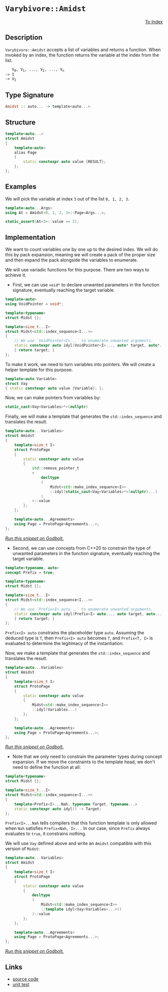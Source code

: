 <!-- Copyright 2024 Feng Mofan
SPDX-License-Identifier: Apache-2.0 -->

# `Varybivore::Amidst`

<p style='text-align: right;'><a href="../../../facilities/metafunctions.md#varybivore-amidst">To Index</a></p>

## Description

`Varybivore::Amidst` accepts a list of variables and returns a function. When invoked by an index, the function returns the variable at the index from the list.

<pre><code>   V<sub>0</sub>, V<sub>1</sub>, ..., V<sub>I</sub>, ..., V<sub>n</sub>
-> I
-> V<sub>I</sub></code></pre>

## Type Signature

```Haskell
Amidst :: auto... -> template<auto...>
```

## Structure

```C++
template<auto...>
struct Amidst
{
    template<auto>
    alias Page
    {
        static constexpr auto value {RESULT};
    };
};
```

## Examples

We will pick the variable at index `3` out of the list `0, 1, 2, 3`.

```C++
template<auto...Args>
using At = Amidst<0, 1, 2, 3>::Page<Args...>;

static_assert(At<3>::value == 3);
```

## Implementation

We want to count variables one by one up to the desired index.
We will do this by pack expansion, meaning we will create a pack of the proper size and then expand the pack alongside the variables to enumerate.

We will use variadic functions for this purpose.
There are two ways to achieve it.

- First, we can use `void*` to declare unwanted parameters in the function signature, eventually reaching the target variable.

```C++
template<auto>
using VoidPointer = void*;

template<typename>
struct Midst {};

template<size_t...I>
struct Midst<std::index_sequence<I...>>
{
    // We use `VoidPointer<I>...` to enumerate unwanted arguments.
    static constexpr auto idyl(VoidPointer<I>..., auto* target, auto*...)
    { return target; }
};
```

To make it work, we need to turn variables into pointers. We will create a helper template for this purpose.

```C++
template<auto Variable>
struct Vay
{ static constexpr auto value {Variable}; };
```

Now, we can make pointers from variables by:

```C++
static_cast<Vay<Variables>*>(nullptr)
```

Finally, we will make a template that generates the `std::index_sequence` and translates the result.

```C++
template<auto...Variables>
struct Amidst
{
    template<size_t I>
    struct ProtoPage
    {
        static constexpr auto value 
        {
            std::remove_pointer_t
            <
                decltype
                (
                    Midst<std::make_index_sequence<I>>
                    ::idyl(static_cast<Vay<Variables>*>(nullptr)...)
                )
            >::value
        };
    };

    template<auto...Agreements>
    using Page = ProtoPage<Agreements...>;
};
```

[*Run this snippet on Godbolt.*](https://godbolt.org/#z:OYLghAFBqd5QCxAYwPYBMCmBRdBLAF1QCcAaPECAMzwBtMA7AQwFtMQByARg9KtQYEAysib0QXACx8BBAKoBnTAAUAHpwAMvAFYTStJg1DIApACYAQuYukl9ZATwDKjdAGFUtAK4sGISQAcpK4AMngMmAByPgBGmMQgAMzSAA6oCoRODB7evv5BaRmOAmER0SxxCcm2mPbFDEIETMQEOT5%2BgTV1WY3NBKVRsfFJ0gpNLW15nWN9A%2BWVIwCUtqhexMjsHOaJ4cjeWADUJoluXo60hACex9gmGgCC27v7mEcnyGPoWFQ3d48PBEwLBSBkBxzcTDOqF%2BDy8GSMBwAaqg8OhlCjBPE3gARA4ANxR6AAVMcrA8/oDgaDMOCCJcUoxWDTErcHmNiF4HAcALKosZHADsVgF2NJfwpQJBTDBJwyAC9MAB9AgAOjVAEkYfd2ZyCDy%2BQRwZ8QCBwlhVIqlABHLyMDbg9VqlW/FnioV/A6eg4zRzIA5oBhjTCqFLEA6QogHVGXWgQZGo9HhQHEB03J2kcNQokHcbATAEDMR1BEp2LD1ekxCg7EfNrBg55p5w2JCyC0XkkVi8kAyXU8FFpFanVc7kCVBEBjXDutn14P0BoMhsMDvFiW2CiyIyuilttrv/e6UqUyiFQp2I5p4JgxegKIcEDlc%2B4sA1usn3L053vS5lueVKvVNVdB5P2HPVlGIcdUGUJg83LT1K3fT9QKaX1/QERdQ0zSNV28V54OQxCCOQr1jRAGsWFQPElTSJN4mVYiSLeNxGKYr0sD2OkGVYtiDggHjeK9Xl0DGI0CHQE0WCYABrJUzWDS1MBtO1fyA25gI/QTeJNaNY1nZBFVEUSTlHBgoMncEL2IK8b0wO8WRJFkIAYLxaFoFIH0WUsBKYssQK0m4TVw20eO3fdPzCltxX8z0jz7E4iyde5gBrIFGAIezWU0z04XCYADhgvMcQKyCiEK39ktSthBAUJ0XXfSKGoeAB6Ik2vajrmr%2BVq2oAFWwIRevarqWo6saiRGg8ngYPYvEOcEAw2DzMuiw9vxPRK1XuYhgBW2F4Xyw9iufV8Tg0DMuAzMwM0SQKQHK8Ftt2urXSi7ttVQudFSYBQlBaCBD3BW6WSCtd8MSHdcUSMs3vuDhlloTgAFZeD8DgtFIVBOBYyxrG9VZ1nwsxEh4UgCE0eHlmkkAkbMFUADYkYATjMMxaa4RJEiZyR6cuxGOEkXgWAkDRzrRjGsY4XgFBAc7yfR%2BHSDgWAYEQEBVgIFIznISg0GBOh4kiJlOFUAJ6YAWnpyQDmAZA/SkFUzF4TB8CIayJMu/hBBEMR2CkGRBEUFR1AV0hdEugB3YgmBSTgeAR5HUYpzHOAAeTOLW9VQKgDlNi2rZtu2Dgdsw%2BI8fX6DDbYuEWXh5a0ZYICQPWUgNsgKAgFu25AYApGumhaGTGWIBiZOYnCZpLjj3hx%2BYYhLlTmJtEwBxp9IPXqoIVOGFoKfQ6wGIvGACE3Jl7heCwKSjHEfe8BrBw8Gos%2BMeDFezk2Um6P5jGLhiaP548FgZOD48DC3PqQaixAYjpEwNiIEhhgAXCMBTZYVADC7URHgTAEdU4MjRqTL2whRDiH9oQoOahk7h30AglA1hrD6DwDEGWkBlioA8lkM%2B5tPjHGxKYXGlgzAS0ge7Oy8Blh2BXvUFwDB3CeHaHoUI4RBgVGGJdQomQBCTD8Go9IGiGBzCGAkS6EiH4CF6BMOReRjG1EkT0cY/QlHzFUbYexWi9AzBaAYlRRjxEEw2BIBOHAUakHFrwSWuczaW2trbe2khHZ8VwIQEgRxiY1zrig5YCBMBMCwAkCAVN/CJBVEzRIApJAaEkGYHmoskb0yZvoTggtSDCxJgzLg9MAhMwCO0pGkguDM0SPTEJydJbS1lmTFBStVZN3VhnbWHcu6VyNmwTgzQWB4gFObJg/oDAIi4EzFUXAVQv1diQVEehCE%2BxIdIMhSgKGh10NdKOMdp6BOCaElOHB06azOAcbO4ZiDrM2dsvYCDi4HKORoMuqAK5Ym2GYWuEyFaN2bjC1ulcdadzRd3NZGzzagqMPsrg50B5D0oKPUOs9J5rypfPRey9V7gI3ulbeu9k4HyPifWgZ9SaXwQTfDG%2BB76OCfsnV%2ByB35ry/snX%2B/9LiAM2BjEBYDSaQOgUoOBV9EF5UmWg2CChMHYNwYwNelziF%2BxubIchIcMaPOocgvhVhLAMKYWIzG7CMKcC4eJHhjrrCCLCcI1EoiWFdFsc4CArg3GXUUWUQxeh1H1GjaQRNWQvELGsd0MxrjLHaLDaYho9j03OI8a0XN7ii2OPjTXFYax/E1v5u8kZnAAVAq2TssF%2BzDnHISacquqTEX10pqQLJOThj5IaQLIWSQDkVIFMzAUApkhVKtpdD5ozbDjKHY3aZSANaZ0xYsw2xsOBrILiwBQeI/R4i7dSMYzs%2B3nM9rIK5FqA7yDuTanQSRSDPNjufN5SdQ6S2%2BZnP5Ocz3WwvVe/Et6fz8ggOXdFcLibQ3ScipWqLYXt11tiyuIAr0pBSIqG9TNFR3oIN9QFVs%2BB0DJSPMeE9540qYwvJeki17MsEKyvegrMCH2PmIbla8%2BXX0VRfO%2BtjRWh3FZK8B0rQ6ysngq4B1kVW8DVTAzV/KdUYb1RgrBOC8GmpfeaiQlrA6fsoT%2B3Zxg6HOt/swidbD6hn2asaP1AihHxBEU58RNiC3SNkbkPNsblEZpTbopN5adFFDTVW7x7iAv1HMWWkLSWs2FtmAliLpbk2luLT42thMAmTqbcBltkGDjQevXBwECHEluxSSTQdGSR3ZNyZQQJTThZmAOZzJGSMKnEo0JzAUHThkValpuuWbXqaSAFCqZIGhF0LbNvTDQSMuaTsSEBiWnB0MN0CU7Sb%2B3pvbuWJAjIzhJBAA%3D)

- Second, we can use concepts from C++20 to constrain the type of unwanted parameters in the function signature, eventually reaching the target variable.

```C++
template<typename, auto>
concept Prefix = true;

template<typename>
struct Midst {};

template<size_t...I>
struct Midst<std::index_sequence<I...>>
{
    // We use `Prefix<I> auto...` to enumerate unwanted arguments.
    static constexpr auto idyl(Prefix<I> auto..., auto target, auto...)
    { return target; }
};
```

`Prefix<I> auto` constrains the placeholder type `auto`. Assuming the deduced type is `T`, then `Prefix<I> auto` becomes `T`, and `Prefix<T, I>` is evaluated to determine the legitimacy of the instantiation.

Now, we make a template that generates the `std::index_sequence` and translates the result.

```C++
template<auto...Variables>
struct Amidst
{
    template<size_t I>
    struct ProtoPage
    {
        static constexpr auto value
        {
            Midst<std::make_index_sequence<I>>
            ::idyl(Variables...)
        };
    };

    template<auto...Agreements>
    using Page = ProtoPage<Agreements...>;
};
```

[*Run this snippet on Godbolt.*](https://godbolt.org/#z:OYLghAFBqd5QCxAYwPYBMCmBRdBLAF1QCcAaPECAMzwBtMA7AQwFtMQByARg9KtQYEAysib0QXACx8BBAKoBnTAAUAHpwAMvAFYTStJg1DIApACYAQuYukl9ZATwDKjdAGFUtAK4sGIAMykrgAyeAyYAHI%2BAEaYxAGBAA6oCoRODB7evnrJqY4CoeFRLLHxXAActpj2%2BQxCBEzEBJk%2BfoF2mA7p9Y0EhZExcQm2DU0t2Vwjvf3FpRLlAJS2qF7EyOwc5v5hyN5YANQm/m5ejrSEAJ5H2CYaAIJbO3uYh8fICgToWFTXtw/3BEwLESBkBRzcBAuiUYrEwpH2TFOqF%2B9zQDHWiQI%2B2UxEwNFUrwAIvsCMQvJgjlZ7n9AcDQRTjpDocw2Ci7h8yQ59gBZPDoD6HADsVkFhMpfxpQJBTDBx1SAC9MAB9AgAOnVAEk2RyvFzefyCOCPugQCAwlhVEqlABHcnohluDXq1W/fw3anCv77b37AD0vv2AHUXl4lIcAGwaHF4vCqcFat0IpHOkyRkmofaMHxxGUhhgAd0MgPQCOIwGzggULvuPv2HxleGQ%2BzRH0wqkSxCTRH2fIutAg0fx8euXdQzvhiO7o2AmAIE%2BT6oWXp9JmF%2B1xBFWDBJjRnhv8FiFYo9YoPEoBUvp4MnY/VADVGngmNF6AptaTdVi7iw%2BR8JZ6ax9WlpVlNwFWVLEE3dO5ax1LkcVQIhlCYGdl29VcqRg2sfXrRwmxbQF207G99gANzEck0OwjCqOwn19T/OVPlNFgmAAa2Vc02ytTBbUYdZhzdNk6Lo01e37B9iCfF9MCrRdaJXUVxUA9ClLPakVJJS9c2vBdVTuYBcSBRgCDfITNNDMJgGxFCXiOYkEKQ2zwQMoy2ErFMhPUh41Mwv5fQAKiC4KQt9fzgoAFWwIQIuCsL7kCkKkvi/4HjMbZ0WeV43DRDFTLZSU6R044b2dO4yzM6DLKMfY7ixezap/A1wQ0eFJn2Mx4X8a5TWQ1DjnK4A5JdLy/PuXDGyVJgFCUJoIDq8FurdU1yO8Oz/FPYl/CXbyOCWWhOAAVl4PwOC0UhUE4NxrGsOsVjWOz0p4UgCE0PaljYkBDrMVVw0OgBOMwzG%2Brh/H8f7JHDSYDo4SReBYCQNFa07zsujheAUEBWtes69tIOBYBgRAQBWAhElOchKDQYE6DiCJYU4VRynDABacNJH2YBkCbKRVTMXhMHwIgpJNSZ%2BEEEQxHYKQZEERQVHUXHSF0SZ82IJhEk4Hh9qOk63ouzgAHlTnJrFUCofYmdZ9nOe5/ZebMfYIA8Gn6E7LYuAWXgca0JYICQanElpsgKAgQPg5AYApE6mhaEBYhMYgaJ9eiMJGguLXeFT5hiAuQ3om0Tocee6n3IIQ2GFoDOlawaIvGANwxFoTHuF4LBWKMcQa7wXEulI2T9bbTpTg2Z6wkBGHzvOaJ1dzjwsH10k8AR1vSH74hohSTBCSBQxgHOIw3qWKgDCGu88EwfNDeZTPZeEURxBl8X5CUNR9ZV/Q95QG7LH0PBokxpAJYqBMTpBbizY09lTCWGsGYVG68RYDyAVUGo6QXAMHcJ4VoegQhhAGCUIYkxchpAEOMPwRCUgkIYDMQYZQUFF26KMZoWCJj0K6AIHoTQaEELofWMYLDyFTC4Xg2YhClgKHuusCQOsODHVICjXgaNLbMzZhzLmPNJB8ydrgQgJBDhPS9i9I%2BSwECYCYFgeIEAPogEkP4VU/1/CCkkBoSQZhIZI0OuGf6%2BhOBw1IAjfwXBfpcHDOUf65QQmHUkFwAG/hwzyP1mjDGWMjG4z9kTf2JMTYU1DuHN29M2CcEaCwUigoWZMGbAYGqXB/qqiCedQWuiRZ6GfpLR%2B0hn7yzfkrXQnU1Ya0zjIuRCiDYcGNmTU4%2BxzalhKWUipuw9721qfUp2Lsg5u30f4MwhifZ40yXkuIlMw6oFdkMYppSWYLKMDUrgrVY7x0TsnJW2d063xebnfOhcHC31LiZCuVd9a13ro3Wgzdb7tz3l3c6%2BBe6OH7i3Bpqhh6AlvuPao%2Btp6zwuPPDY50l4r2euvTeSgd4d33lZI%2BfBT4KHPpfa%2BjBb6tIftLDpsgumK3Or0z%2Bh9oFWF/tPQBViLqgIEOAyBG1eWwPgXERBgrxHVAYc4CArgyE4IwdwuYFC8jpFVVqqhGrCFsNqJw5hWRBEdHYXUJhBreFMN1UIvoIjaHSOWKsKRnsfGyL1krJR5y5mVMWTUupqoNDaKFnoj2OzjGkFMeYoYQqYZ%2BICbUlxgoAaCkFP4VxkNokJJ9ZwZJ2NKUE2JqTU2RyDnEAKRsYpNsWAKFIk2UiQb6QfAFuG5pYtZBtJZXfdl78AikH6ZrVuQzvWoyNtks2Fta0c3rY2siLbcwCmdic9ZcRNnbW9sWgOa7g4Vr3W7EAjbEiJCVM2/6SpW0ECmsQFg7M%2BB0AeZQJ5513nV2eu%2Bz5RcfknLLv86u0LMB1wbk3Fuz0IWd1xW3HuDD4WDyRcgEeqLBDoqVpi9OOLF5SQJbwIlW9SWQopWkqlKEaUXyvjfVeTKpYSFZXLV%2BHKdCDqqcYH%2BNgBXwGASKhgLdfTGm/jAywcDFEIL5EgoVFrajoMwWatV6AbU5EobUe1xDaiKcmFJxhvR7VaY4dap1PC9B8NNdgzTBmijOo9RIt10sx15onRwGZdaG1NqXYCFdOjhabM9tutJJizEWMoDIpNIAzC1LBodQ6LjbkaDBoKUJDnFEFtsCk3ZCxrGSEFKqLNGgM1ZeZpGQ64NPX%2BHHcl9GqTfYyP5kl0ZfnqtrziKkZwkggA%3D%3D)

- Note that we only need to constrain the parameter types during concept expansion.
If we move the constraints to the template head, we don't need to define the function at all:

```C++
template<typename>
struct Midst {};

template<size_t...I>
struct Midst<std::index_sequence<I...>>
{
    template<Prefix<I>...Nah, typename Target, typename...>
    static constexpr auto idyl() -> Target;
};
```

`Prefix<I>...Nah` tells compilers that this function template is only allowed when `Nah` satisfies `Prefix<Nah, I>...`
In our case, since `Prefix` always evaluates to `true`, it constrains nothing.

We will use `Vay` defined above and write an `Amidst` compatible with this version of `Midst`:

```C++
template<auto...Variables>
struct Amidst
{
    template<size_t I>
    struct ProtoPage
    {
        static constexpr auto value
        {
            decltype
            (
                Midst<std::make_index_sequence<I>>
                ::template idyl<Vay<Variables>...>()
            )::value
        };
    };

    template<auto...Agreements>
    using Page = ProtoPage<Agreements...>;
};
```

[*Run this snippet on Godbolt.*](https://godbolt.org/#z:OYLghAFBqd5QCxAYwPYBMCmBRdBLAF1QCcAaPECAMzwBtMA7AQwFtMQByARg9KtQYEAysib0QXACx8BBAKoBnTAAUAHpwAMvAFYTStJg1DIApACYAQuYukl9ZATwDKjdAGFUtAK4sGIAMwAHKSuADJ4DJgAcj4ARpjEIACcpAAOqAqETgwe3r4BwemZjgLhkTEs8YkpdpgO2UIETMQEuT5%2BQbaY9iUMjc0EZdFxCcm2TS1t%2BZ0KE4MRw5WjSQCUtqhexMjsHOb%2BEcjeWADUJv5uXo60hACeZ9gmGgCCewdHmKfnyLPoWFT3jxezwImBYqQMILObgIN1SjFYmFIxyYl1QAOeaAY21SBGOymImBoqk%2BABFjgRiF5MGcrM9ASCwRDqecUURjgA1dFPWaUhzHACyAlQRAYdzpAHYLMdZkxHMhjpjZphVKliMjUccAG5iKmnSWc8Ukml6o3%2BWlAp4M8Gy5nQ2HwthcnlePn8vDoWZ6qyGmmA%2Bmg62Q86ZABemAA%2BgQAHQxgCSTopLtxbo9BChPxAIAiWFU4aUAEcqVjbbGY1GAf4HhLzcda%2BSA0yofjCXhVFD45Wy1EmAgkTC4cw2McACrNYCYAh9%2B2DzBlrl16VNOUKgRKlVq1moY7um60CArY4AWnuI7HE99EtN5v9jJtUM3ZfZzTwTFi9AUCd5uKeLHdsz9kqAguVqNsGeBhpGxwdlWTwLs6fL4sKqDKEw45AXWJiAc8C5wUueDyoqILruqbLat41LYThtaYTWVE4Vghz9hRsF0QuEDoaxVEpv%2BwYEOgmYsEwADWEbZsqeaYIWjDbO2FYwZxdGZiBNrbugu5QoKDBIaKUJPsQL5vpgH6djG9z7hxnErJmZFUhZC6YVeFkOReFrAQ2d4sqiZZPMABKgowBDGfJdZeJkRh4qhHxnGSiFEChaHnD5flsIIChzpWLnOWafrPAA9AAVIVRXFblgIFYVw7YEIw5FaVeXFQ1%2BV1RarxYu8nxuJi2KBVyN6BraD4xk8xDAEFgKhREwDHJapLTb%2BqZQhoSJcEiZhIv49yZvFtrDaN6UPNldLPDKcrhkwChKC0ECWlCG2VtZOpRf4ppkv4KwuRway0JwACsvB%2BBwWikKgnBuNY1jShsWxRWY/g8KQBCaJ9axCSAP2SFGGiSFw4r%2BBoP0aGYABsRNmIEwTfRwki8CwEgaEtANAyDHC8AoIBLYjgOfaQcCwDAiAgBsBCpJc5CUGgYJ0Ak3ZsJwqiBETh5E5IxzAMg8pSFGZi8Jg%2BBEPp/ErfwggiGI7BSDIgiKCo6hc6QugrQA7sQTCpJwPBfb9/1I8DnAAPKXCLuKoFQxzy4ryuq%2Brxya2YxwQB4kv0GqexcCsvCc1oawQEgEupFLZAUBAecFyAwBSGtNC0CCxBsxAsQ%2B7EETNDc7u8E3zDEDcfuxNodSc/DEspQQfsMLQrd21gsReMAbhiLQbPcLwWCCUY4iT3gBL1JqRk%2B8qdSXDs8MRCClNA9csQu13HhYD7FJ4LTS%2BkDvxCxBkmAkqChjANcRhI2sVADCjXZHgTAjs/YDjbpbYQohxAW2NvIJQagfYO30N/FA4NLD6DwLENmkA1ioBxNkReh4fjRVMJYawZgmYvwNrvfBXQejZBcAwdwnh2h6DCAsCoVQ9BFCyAIKYfgVr8N6EMHhowVq1HqAIfokx2H5Ckd0fuDQ5jiJGIkKRcwhF6BlC0dRSxNFrAUFDbYEhPYcD%2BqQRmvBmZhwVkrFWasNYYzjhAXAhASCnFhmnDO/81gIEwEwLAiR9ykFRpIfwUYkj%2BHFJILGZhJBE3pj9ImKRKbU1ILTOGUYiZcCJoEJIgR8noy4D9GJRNrE%2B2ZqzdmCN/4835jnQWgdRZFxLsnGWOxmgsE1OKQ8TAFQGHClwJIUYuCYx1nrEg7o9AINNnA6QCDrbILtroNaztXZtwsVYmxvsOAB2FpcY4IdkTEF6f0wZhxv4xzGRMjQ8dE752Tt4/wZh071K5tnXOqAk4JDFsXX5zzRg9L6Yea5RhRlcCWlXGudcG52w7i3KBSKu49z7g4KBQ8Aqj3Hj7KeM8560AXlAle3915A3wFvRwO9F5A33sgQ%2BUCT7dB9hfK%2BNwb47CBvfR%2B8MX5vyUJ/VeP9JoNMAahBQICwEQMYFA%2BZsDzZLNkCs22QN1loL/hQqwWCL54LCYQ3oJCyHPW1VQmhCQ6H6uMcomRfgICuB0StLh5QNF8IyAInICjhFpA9WI7hbqlFMNkdo71ujbW9DkfMV1hjdGhryD6vR0bFi8LTusTYZi02U12dUzgZyLkDKGTc0Z4zMbxw8frV5vjPlZwCUEkJlALGZOyWMrG4pynilxpIRJysVp7JqbYOpmdua8wFkLIOAKOnSwRJwHpkcWAKE1PKTUJamSzCmZ4g2czZALKVdA1VKCAikE2W7JeOzvZ22ZocoOJzQ5zpVgupdWpV02k9AnIFBdXlvT8V8nmPy/mF3Fh%2B5OIAl2pFSOGFdSRwxroIGdc5ys%2BB0DhZQBFQNUUT3hhh9F/csW/OHriielLMDT1nvPRe8MyVr25cvTeKjaV71UAfEEzLBCsrtuyluXK776T5bwAV79hXkrFb%2BiVwDQHgMgU/BVZsJDKqtkgtVOgj3DOMJgmwer4AEKIauTguUMxmssNQ2xtD3T0LCdI3oLC2EJs4awgxqbfXFGyE6pznqHOSMYSokNAxXOWdUQMDzmjxi%2BbDVowLAbY1ppMRm8256qmXrzfe44j7l0vpBG%2BitXjU4fOHSsOtwTRhhIyTTEAZgxn%2BH8D9Am2N6aVfFAUhLTNOC1I5v48JIBJA/WiT9QIxMkiSCSLjWJXB/D6E4P4C9zWWY1uRuNjg2smu2Ja7N/Lz8EiZGcJIIAA%3D)

## Links

- [source code](../../../../conceptrodon/descend/varybivore/amidst.hpp)
- [unit test](../../../../tests/unit/metafunctions/varybivore/amidst.test.hpp)

